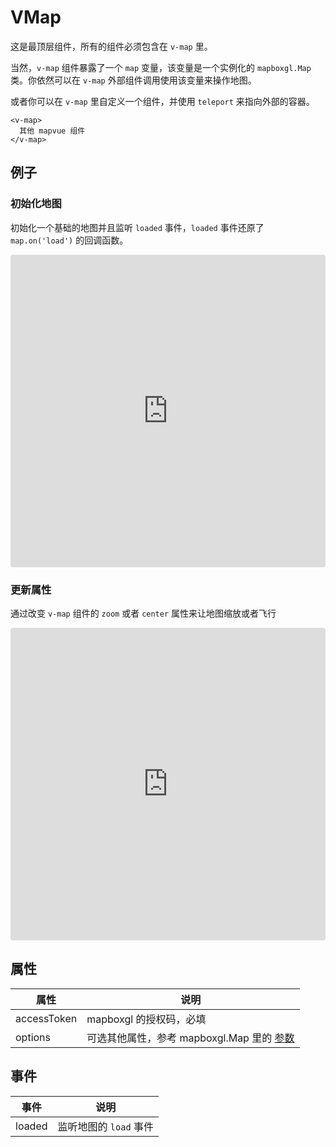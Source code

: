 # VMap

这是最顶层组件，所有的组件必须包含在 `v-map` 里。

当然，`v-map` 组件暴露了一个 `map` 变量，该变量是一个实例化的 `mapboxgl.Map` 类。你依然可以在 `v-map` 外部组件调用使用该变量来操作地图。

或者你可以在 `v-map` 里自定义一个组件，并使用 `teleport` 来指向外部的容器。

```
<v-map>
  其他 mapvue 组件
</v-map>
```

## 例子

### 初始化地图

初始化一个基础的地图并且监听 `loaded` 事件，`loaded` 事件还原了 `map.on('load')` 的回调函数。

<iframe src="https://codesandbox.io/embed/vmap-examples-mnqjgn?fontsize=14&hidenavigation=1&initialpath=%2Fvmap%2Fbasic&module=%2Fsrc%2Fviews%2Fvmap%2FBasicMap.vue&theme=dark"
     style="width:100%; height:500px; border:0; border-radius: 4px; overflow:hidden;"
     title="vmap examples"
     allow="accelerometer; ambient-light-sensor; camera; encrypted-media; geolocation; gyroscope; hid; microphone; midi; payment; usb; vr; xr-spatial-tracking"
     sandbox="allow-forms allow-modals allow-popups allow-presentation allow-same-origin allow-scripts"
   ></iframe>

### 更新属性

通过改变 `v-map` 组件的 `zoom` 或者 `center` 属性来让地图缩放或者飞行

<iframe src="https://codesandbox.io/embed/vmap-examples-mnqjgn?fontsize=14&hidenavigation=1&initialpath=%2Fvmap%2Fflyzoom&module=%2Fsrc%2Fviews%2Fvmap%2FFlyZoom.vue&theme=dark"
     style="width:100%; height:500px; border:0; border-radius: 4px; overflow:hidden;"
     title="vmap examples"
     allow="accelerometer; ambient-light-sensor; camera; encrypted-media; geolocation; gyroscope; hid; microphone; midi; payment; usb; vr; xr-spatial-tracking"
     sandbox="allow-forms allow-modals allow-popups allow-presentation allow-same-origin allow-scripts"
   ></iframe>

## 属性

| 属性        | 说明                                                                                                      |
| ----------- | --------------------------------------------------------------------------------------------------------- |
| accessToken | mapboxgl 的授权码，必填                                                                                   |
| options     | 可选其他属性，参考 mapboxgl.Map 里的 [参数](https://docs.mapbox.com/mapbox-gl-js/api/map/#map-parameters) |

## 事件

| 事件   | 说明                   |
| ------ | ---------------------- |
| loaded | 监听地图的 `load` 事件 |
